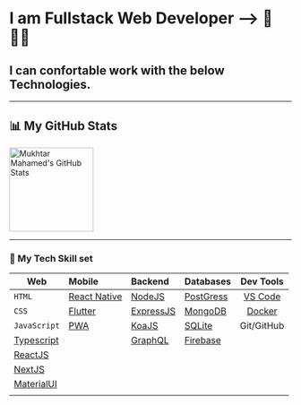 # I am Fullstack Web Developer -->  🚀👨‍💻
## I can confortable work with the below Technologies. 

---

## 📊 My GitHub Stats

 <img align="center" height="150px" alt="Mukhtar Mahamed's GitHub Stats" src="https://github-readme-stats.vercel.app/api?username=janogale&show_icons=true&show_icons=true&include_all_commits=true&hide_border=true&theme=default" /> 

---

### 🔧 My Tech Skill set

| Web                                           | Mobile                                       | Backend                                | Databases                                   |                 Dev Tools                 |
| --------------------------------------------- | :------------------------------------------- | :------------------------------------- | :------------------------------------------ | :---------------------------------------: |
| `HTML`                                        | [React Native](https://reacjs.org)           | [NodeJS](https://nodejs.org/en/about/) | [PostGress](https://www.postgresql.org/)    | [VS Code](https://code.visualstudio.com/) |
| `CSS`                                         | [Flutter](https://flutter.dev/)              | [ExpressJS](https://expressjs.org)     | [MongoDB](https://www.mongodb.com/)         |     [Docker](https://www.docker.com/)     |
| `JavaScript`                                  | [PWA](https://web.dev/progressive-web-apps/) | [KoaJS](https://koajs.com/)            | [SQLite](https://www.sqlite.org/index.html) |                Git/GitHub                 |
| [Typescript](https://www.typescriptlang.org/) |                                              | [GraphQL](https://graphql.org/)        | [Firebase](https://firebase.google.com/)    |                                           |
| [ReactJS](https://reactjs.org)                |                                              |                                        |                                             |                                           |
| [NextJS](https://nextjs.org)                  |                                              |                                        |                                             |                                           |
| [MaterialUI](https://mui.com)                 |                                              |                                        |                                             |                                           |
                                         |                                           |
                                         
                                         
                                         
                                         
